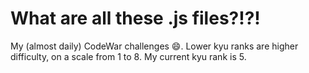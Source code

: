 # What are all these .js files?!?!
My (almost daily) CodeWar challenges 😄. Lower kyu ranks are higher difficulty, on a scale from 1 to 8. My current kyu rank is 5. 
